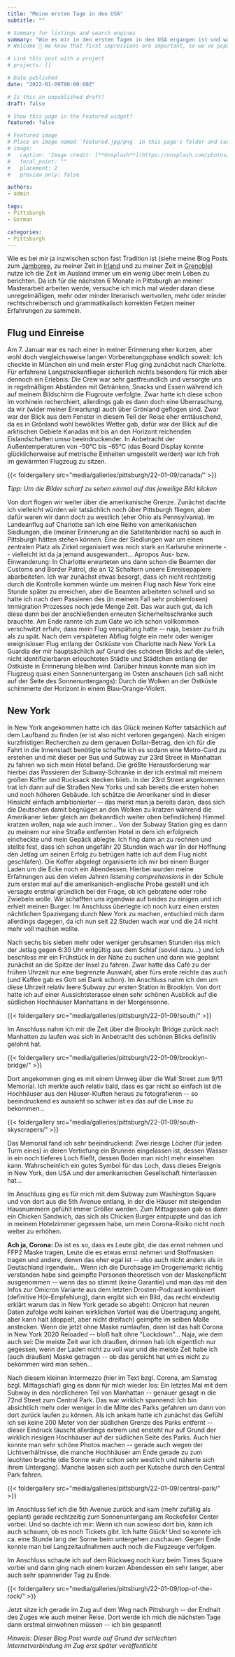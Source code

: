 ```yaml
---
title: "Meine ersten Tage in den USA"
subtitle: ""

# Summary for listings and search engines
summary: "Wie es mir in den ersten Tagen in den USA ergangen ist und was ich erlebt habe: Von München nach Charlotte nach New York"
# Welcome 👋 We know that first impressions are important, so we've populated your new site with some initial content to help you get familiar with everything in no time.

# Link this post with a project
# projects: []

# Date published
date: "2022-01-09T00:00:00Z"

# Is this an unpublished draft?
draft: false

# Show this page in the Featured widget?
featured: false

# Featured image
# Place an image named `featured.jpg/png` in this page's folder and customize its options here.
# image:
#   caption: 'Image credit: [**Unsplash**](https://unsplash.com/photos/CpkOjOcXdUY)'
#   focal_point: ""
#   placement: 2
#   preview_only: false

authors:
- admin

tags:
- Pittsburgh
- German

categories:
- Pittsburgh
---
```


Wie es bei mir ja inzwischen schon fast Tradition ist (siehe meine Blog Posts zum [Jamboree](/tag/jamboree/), zu meiner Zeit in [Irland](/tag/ireland/) und zu meiner Zeit in [Grenoble](/tag/grenoble/)) nutze ich die Zeit im Ausland immer um ein wenig über mein Leben zu berichten.
Da ich für die nächsten 6 Monate in Pittsburgh an meiner Masterarbeit arbeiten werde, versuche ich mich mal wieder daran diese unregelmäßigen, mehr oder minder literarisch wertvollen, mehr oder minder rechtschreiberisch und grammatikalisch korrekten Fetzen meiner Erfahrungen zu sammeln.

## Flug und Einreise
Am 7. Januar war es nach einer in meiner Erinnerung eher kurzen, aber wohl doch vergleichsweise langen Vorbereitungsphase endlich soweit:
Ich checkte in München ein und mein erster Flug ging zunächst nach Charlotte.
Für erfahrene Langstreckenflieger sicherlich nichts besonders für mich aber dennoch ein Erlebnis:
Die Crew war sehr gastfreundlich und versorgte uns in regelmäßigen Abständen mit Getränken, Snacks und Essen während ich auf meinem Bildschirm die Flugroute verfolgte.
Zwar hatte ich diese schon im vorhinein recherchiert, allerdings gab es dann doch eine Überraschung, da wir (wider meiner Erwartung) auch über Grönland geflogen sind.
Zwar war der Blick aus dem Fenster in diesem Teil der Reise eher enttäuschend, da es in Grönland wohl bewölktes Wetter gab, dafür war der Blick auf die arktischen Gebiete Kanadas mit bis an den Horizont reichenden Eislandschaften umso beeindruckender.
In Anbetracht der Außentemperaturen von -50°C bis -65°C (das Board Display konnte glücklicherweise auf metrische Einheiten umgestellt werden) war ich froh im gewärmten Flugzeug zu sitzen.

{{< foldergallery src="media/galleries/pittsburgh/22-01-09/canada/" >}}

*Tipp: Um die Bilder scharf zu sehen einmal auf das jeweilige Bild klicken*


Von dort flogen wir weiter über die amerikanische Grenze.
Zunächst dachte ich vielleicht würden wir tatsächlich noch über Pittsburgh fliegen, aber dafür waren wir dann doch zu westlich (eher Ohio als Pennsylvania).
Im Landeanflug auf Charlotte sah ich eine Reihe von amerikanischen Siedlungen, die (meiner Erinnerung an die Satelitenbilder nach) so auch in Pittsburgh hätten stehen können.
Eine der Siedlungen war um einen zentralen Platz als Zirkel organisiert was mich stark an Karlsruhe erinnerte -- vielleicht ist da ja jemand ausgewandert...
Apropos Aus- bzw. Einwanderung:
In Charlotte erwarteten uns dann schon die Beamten der Customs and Border Patrol, die an 12 Schaltern unsere Einreisepapiere abarbeiteten.
Ich war zunächst etwas besorgt, dass ich nicht rechtzeitig durch die Kontrolle kommen würde um meinen Flug nach New York eine Stunde später zu erreichen, aber die Beamten arbeiteten schnell und so hatte ich nach dem Passieren des (in meinem Fall sehr problemlosen) Immigration Prozesses noch jede Menge Zeit.
Das war auch gut, da ich diese dann bei der anschließenden erneuten Sicherheitsschranke auch brauchte.
Am Ende rannte ich zum Gate wo ich schon vollkommen verschwitzt erfuhr, dass mein Flug verspätung hatte -- naja, besser zu früh als zu spät.
Nach dem verspäteten Abflug folgte ein mehr oder weniger ereignisloser Flug entlang der Ostküste von Charlotte nach New York La Guardia der mir hauptsächlich auf Grund des schönen Blicks auf die vielen, nicht identifizierbaren erleuchteten Städte und Städtchen entlang der Ostküste in Erinnerung bleiben wird.
Darüber hinaus konnte man sich im  Flugzeug quasi einen Sonnenuntergang im Osten anschauen (ich saß nicht auf der Seite des Sonnenuntergangs):
Durch die Wolken an der Ostküste schimmerte der Horizont in einem Blau-Orange-Violett.

## New York
In New York angekommen hatte ich das Glück meinen Koffer tatsächlich auf dem Laufband zu finden (er ist also nicht verloren gegangen).
Nach einigen kurzfristigen Recherchen zu dem genauen Dollar-Betrag, den ich für die Fahrt in die Innenstadt benötigte schaffte ich es sodann eine Metro-Card zu erstehen und mit dieser per Bus und Subway zur 23rd Street in Manhattan zu fahren wo sich mein Hotel befand.
Die größte Herausforderung war hierbei das Passieren der Subway-Schranke in der ich erstmal mit meinem großen Koffer und Rucksack stecken blieb.
In der 23rd Street angekommen trat ich dann auf die Straßen New Yorks und sah bereits die ersten hohen und noch höheren Gebäude.
Ich schätze die Amerikaner sind in dieser Hinsicht einfach ambitionierter -- das merkt man ja bereits daran, dass sich die Deutschen damit begnügen an den Wolken zu kratzen während die Amerikaner lieber gleich am (bekanntlich weiter oben befindlichen) Himmel kratzen wollen, naja wie auch immer...
Von der Subway Station ging es dann zu meinem nur eine Straße entfernten Hotel in dem ich erfolgreich eincheckte und mein Gepäck ablegte.
Ich fing dann an zu rechnen und stellte fest, dass ich schon ungefähr 20 Stunden wach war (in der Hoffnung den Jetlag um seinen Erfolg zu betrügen hatte ich auf dem Flug nicht geschlafen).
Die Koffer abgelegt organisierte ich mir bei einem Burger Laden um die Ecke noch ein Abendessen.
Hierbei wurden meine Erfahrungen aus den vielen Jahren *listening comprehensions* in der Schule zum ersten mal auf die amerikanisch-englische Probe gestellt und ich versagte erstmal gründlich bei der Frage, ob ich gebratene oder rohe Zwiebeln wolle.
Wir schafften uns irgendwie auf beides zu einigen und ich erhielt meinen Burger.
Im Anschluss überlegte ich noch kurz einen ersten nächtlichen Spaziergang durch New York zu machen, entschied mich dann allerdings dagegen, da ich nun seit 22 Studen wach war und die 24 nicht mehr voll machen wollte.

Nach sechs bis sieben mehr oder weniger geruhsamen Stunden riss mich der Jetlag gegen 6:30 Uhr entgültig aus dem Schlaf (soviel dazu...) und ich beschloss mir ein Frühstück in der Nähe zu suchen und dann wie geplant zunächst an die Spitze der Insel zu fahren.
Zwar hatte das Café zu der frühen Uhrzeit nur eine begrenzte Auswahl, aber fürs erste reichte das auch (und Kaffee gab es Gott sei Dank schon).
Im Anschluss nahm ich den um diese Uhrzeit relativ leere Subway zur ersten Station in Brooklyn.
Von dort hatte ich auf einer Aussichtsterasse einen sehr schönen Ausblick auf die südlichen Hochhäuser Manhattans in der Morgensonne.

{{< foldergallery src="media/galleries/pittsburgh/22-01-09/south/" >}}

Im Anschluss nahm ich mir die Zeit über die Brookyln Bridge zurück nach Manhatten zu laufen was sich in Anbetracht des schönen Blicks definitiv gelohnt hat.

{{< foldergallery src="media/galleries/pittsburgh/22-01-09/brooklyn-bridge/" >}}

Dort angekommen ging es mit einem Umweg über die Wall Street zum 9/11 Memorial.
Ich merkte auch relativ bald, dass es gar nicht so einfach ist die Hochhäuser aus den Häuser-Kluften heraus zu fotografieren -- so beeindruckend es aussieht so schwer ist es das auf die Linse zu bekommen...

{{< foldergallery src="media/galleries/pittsburgh/22-01-09/south-skyscrapers/" >}}

Das Memorial fand ich sehr beeindruckend:
Zwei riesige Löcher (für jeden Turm eines) in deren Vertiefung ein Brunnen eingelassen ist, dessen Wasser in ein noch tieferes Loch fließt, dessen Boden man nicht mehr einsehen kann.
Wahrscheinlich ein gutes Symbol für das Loch, dass dieses Ereignis in New York, den USA und der amerikanischen Gesellschaft hinterlassen hat...

Im Anschluss ging es für mich mit dem Subway zum Washington Square und von dort aus die 5th Avenue entlang, in der die Häuser mit steigenden Hausnummern gefühlt immer Größer werden.
Zum Mittagessen gab es dann ein Chicken Sandwich, das sich als Chicken Burger entpuppte und das ich in meinem Hotelzimmer gegessen habe, um mein Corona-Risiko nicht noch weiter zu erhöhen.

**Ach ja, Corona:**
Da ist es so, dass es Leute gibt, die das ernst nehmen und FFP2 Maske tragen, Leute die es etwas ernst nehmen und Stoffmasken tragen und andere, denen das eher egal ist -- also auch nicht anders als in Deutschland irgendwie...
Wenn ich die Durchsage im Drogeriemarkt richtig verstanden habe sind geimpfte Personen theoretisch von der Maskenpflicht ausgenommen --  wenn das so stimmt (keine Garantie) und man das mit den Infos zur Omicron Variante aus dem letzten Drosten-Podcast kombiniert (definitive Hör-Empfehlung), dann ergibt sich ein Bild, das recht eindeutig erklärt warum das in New York gerade so abgeht:
Omicron hat neuren Daten zufolge wohl keinen wirklichen Vorteil was die Übertragung angeht, aber kann halt (doppelt, aber nicht dreifach) geimpfte im selben Maße anstecken.
Wenn die jetzt ohne Maske rumlaufen, dann ist das halt Corona in New York 2020 Reloaded -- bloß halt ohne "Lockdown"...
Naja, wie dem auch sei: Die meiste Zeit war ich draußen, drinnen hab ich eigentlich nur gegessen, wenn der Laden nicht zu voll war und die meiste Zeit habe ich (auch draußen) Maske getragen -- ob das gereicht hat um es nicht zu bekommen wird man sehen...

Nach diesem kleinen Intermezzo (hier im Text bzgl. Corona, am Samstag bzgl. Mittagschlaf) ging es dann für mich wieder los:
Ein letztes Mal mit dem Subway in den nördlicheren Teil von Manhattan -- genauer gesagt in die 72nd Street zum Central Park.
Das war wirklich spannend: Ich bin absichtlich mehr oder weniger in die Mitte des Parks gefahren um dann von dort zurück laufen zu können.
Als ich ankam hatte ich zunächst das Gefühl ich sei keine 200 Meter von der südlichen Grenze des Parks entfernt -- dieser Eindruck täuscht allerdings extrem und ensteht nur auf Grund der wirklich riesigen Hochhäuser auf der südlichen Seite des Parks.
Auch hier konnte man sehr schöne Photos machen -- gerade auch wegen der Lichtverhältnisse, die manche Hochhäuser am Ende gerade zu zum leuchten brachte (die Sonne wahr schon sehr westlich und näherte sich ihrem Untergang).
Manche lassen sich auch per Kutsche durch den Central Park fahren.

{{< foldergallery src="media/galleries/pittsburgh/22-01-09/central-park/" >}}

Im Anschluss lief ich die 5th Avenue zurück and kam (mehr zufällig als geplant) gerade rechtzeitig zum Sonnenuntergang am Rockefeller Center vorbei.
Und so dachte ich mir: Wenn ich nun sowieso dort bin, kann ich auch schauen, ob es noch Tickets gibt.
Ich hatte Glück! Und so konnte ich ca. eine Stunde lang der Sonne beim untergehen zuschauen.
Gegen Ende konnte man bei Langzeitaufnahmen auch noch die Flugzeuge verfolgen.

Im Anschluss schaute ich auf dem Rückweg noch kurz beim Times Square vorbei und dann ging nach einem kurzen Abendessen ein sehr langer, aber auch sehr spannender Tag zu Ende.

{{< foldergallery src="media/galleries/pittsburgh/22-01-09/top-of-the-rock/" >}}

Jetzt sitze ich gerade im Zug auf dem Weg nach Pittsburgh -- der Endhalt des Zuges wie auch meiner Reise.
Dort werde ich mich die nächsten Tage dann erstmal einwohnen müssen -- ich bin gespannt!

*Hinweis: Dieser Blog Post wurde auf Grund der schlechten Internetverbindung im Zug erst später veröffentlicht*